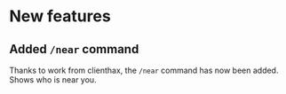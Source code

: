 # New features

## Added `/near` command

Thanks to work from clienthax, the `/near` command has now been added. Shows who is near you.